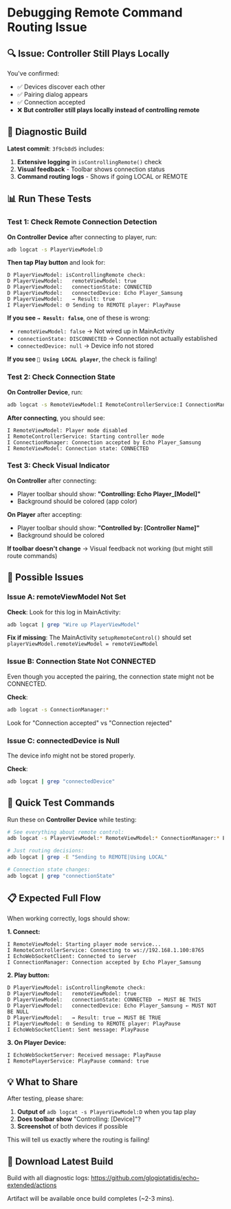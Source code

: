 # Debugging Remote Command Routing Issue

## 🔍 **Issue**: Controller Still Plays Locally

You've confirmed:
- ✅ Devices discover each other
- ✅ Pairing dialog appears
- ✅ Connection accepted
- ❌ **But controller still plays locally instead of controlling remote**

## 🎯 **Diagnostic Build**

**Latest commit**: `3f9cb8d5` includes:
1. **Extensive logging** in `isControllingRemote()` check
2. **Visual feedback** - Toolbar shows connection status
3. **Command routing logs** - Shows if going LOCAL or REMOTE

## 📊 **Run These Tests**

### Test 1: Check Remote Connection Detection

**On Controller Device** after connecting to player, run:
```bash
adb logcat -s PlayerViewModel:D
```

**Then tap Play button** and look for:
```
D PlayerViewModel: isControllingRemote check:
D PlayerViewModel:   remoteViewModel: true
D PlayerViewModel:   connectionState: CONNECTED
D PlayerViewModel:   connectedDevice: Echo Player_Samsung
D PlayerViewModel:   → Result: true
I PlayerViewModel: 🌐 Sending to REMOTE player: PlayPause
```

**If you see `→ Result: false`**, one of these is wrong:
- `remoteViewModel: false` → Not wired up in MainActivity
- `connectionState: DISCONNECTED` → Connection not actually established
- `connectedDevice: null` → Device info not stored

**If you see `📱 Using LOCAL player`**, the check is failing!

### Test 2: Check Connection State

**On Controller Device**, run:
```bash
adb logcat -s RemoteViewModel:I RemoteControllerService:I ConnectionManager:I
```

**After connecting**, you should see:
```
I RemoteViewModel: Player mode disabled
I RemoteControllerService: Starting controller mode
I ConnectionManager: Connection accepted by Echo Player_Samsung
I RemoteViewModel: Connection state: CONNECTED
```

### Test 3: Check Visual Indicator

**On Controller** after connecting:
- Player toolbar should show: **"Controlling: Echo Player_[Model]"**
- Background should be colored (app color)

**On Player** after accepting:
- Player toolbar should show: **"Controlled by: [Controller Name]"**
- Background should be colored

**If toolbar doesn't change** → Visual feedback not working (but might still route commands)

## 🐛 **Possible Issues**

### Issue A: remoteViewModel Not Set
**Check**: Look for this log in MainActivity:
```bash
adb logcat | grep "Wire up PlayerViewModel"
```

**Fix if missing**: The MainActivity `setupRemoteControl()` should set `playerViewModel.remoteViewModel = remoteViewModel`

### Issue B: Connection State Not CONNECTED
Even though you accepted the pairing, the connection state might not be CONNECTED.

**Check**:
```bash
adb logcat -s ConnectionManager:*
```

Look for "Connection accepted" vs "Connection rejected"

### Issue C: connectedDevice is Null
The device info might not be stored properly.

**Check**:
```bash
adb logcat | grep "connectedDevice"
```

## 🔧 **Quick Test Commands**

Run these on **Controller Device** while testing:

```bash
# See everything about remote control:
adb logcat -s PlayerViewModel:* RemoteViewModel:* ConnectionManager:* EchoWebSocketClient:*

# Just routing decisions:
adb logcat | grep -E "Sending to REMOTE|Using LOCAL"

# Connection state changes:
adb logcat | grep "connectionState"
```

## 📋 **Expected Full Flow**

When working correctly, logs should show:

**1. Connect:**
```
I RemoteViewModel: Starting player mode service...
I RemoteControllerService: Connecting to ws://192.168.1.100:8765
I EchoWebSocketClient: Connected to server
I ConnectionManager: Connection accepted by Echo Player_Samsung
```

**2. Play button:**
```
D PlayerViewModel: isControllingRemote check:
D PlayerViewModel:   remoteViewModel: true
D PlayerViewModel:   connectionState: CONNECTED  ← MUST BE THIS
D PlayerViewModel:   connectedDevice: Echo Player_Samsung ← MUST NOT BE NULL
D PlayerViewModel:   → Result: true ← MUST BE TRUE
I PlayerViewModel: 🌐 Sending to REMOTE player: PlayPause
I EchoWebSocketClient: Sent message: PlayPause
```

**3. On Player Device:**
```
I EchoWebSocketServer: Received message: PlayPause
I RemotePlayerService: PlayPause command: true
```

## 💡 **What to Share**

After testing, please share:

1. **Output of** `adb logcat -s PlayerViewModel:D` when you tap play
2. **Does toolbar show** "Controlling: [Device]"?
3. **Screenshot** of both devices if possible

This will tell us exactly where the routing is failing!

## 🚀 **Download Latest Build**

Build with all diagnostic logs:
https://github.com/glogiotatidis/echo-extended/actions

Artifact will be available once build completes (~2-3 mins).

